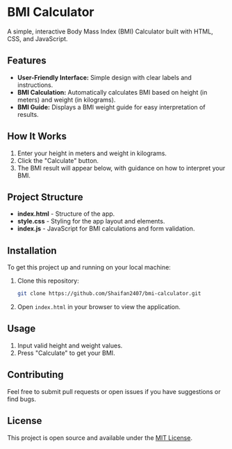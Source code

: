 # BMI Calculator

A simple, interactive Body Mass Index (BMI) Calculator built with HTML, CSS, and JavaScript.

## Features

- **User-Friendly Interface:** Simple design with clear labels and instructions.
- **BMI Calculation:** Automatically calculates BMI based on height (in meters) and weight (in kilograms).
- **BMI Guide:** Displays a BMI weight guide for easy interpretation of results.

## How It Works

1. Enter your height in meters and weight in kilograms.
2. Click the "Calculate" button.
3. The BMI result will appear below, with guidance on how to interpret your BMI.

## Project Structure

- **index.html** - Structure of the app.
- **style.css** - Styling for the app layout and elements.
- **index.js** - JavaScript for BMI calculations and form validation.

## Installation

To get this project up and running on your local machine:

1. Clone this repository:
    ```bash
    git clone https://github.com/Shaifan2407/bmi-calculator.git
    ```

2. Open `index.html` in your browser to view the application.

## Usage

1. Input valid height and weight values.
2. Press "Calculate" to get your BMI.

## Contributing

Feel free to submit pull requests or open issues if you have suggestions or find bugs.

## License

This project is open source and available under the [MIT License](LICENSE).
